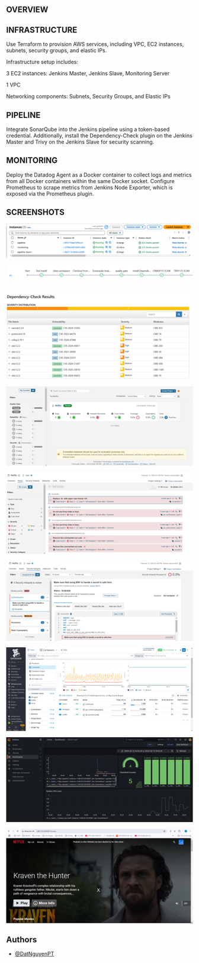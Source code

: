 ## OVERVIEW
## INFRASTRUCTURE

Use Terraform to provision AWS services, including VPC, EC2 instances, subnets, security groups, and elastic IPs.

Infrastructure setup includes:

3 EC2 instances: Jenkins Master, Jenkins Slave, Monitoring Server

1 VPC

Networking components: Subnets, Security Groups, and Elastic IPs

## PIPELINE
Integrate SonarQube into the Jenkins pipeline using a token-based credential. Additionally, install the Dependency-Check plugin on the Jenkins Master and Trivy on the Jenkins Slave for security scanning.

## MONITORING
Deploy the Datadog Agent as a Docker container to collect logs and metrics from all Docker containers within the same Docker socket.
Configure Prometheus to scrape metrics from Jenkins Node Exporter, which is exposed via the Prometheus plugin.



## SCREENSHOTS

![AWS EC2 Instances](https://github.com/DatNguyenPT/Netflix-Clone-DevSecOps-Pipeline/blob/master/Screenshot%202025-02-13%20201310.png?raw=true)

![Pipeline](https://github.com/DatNguyenPT/Netflix-Clone-DevSecOps-Pipeline/blob/master/Screenshot%202025-02-13%20201342.png?raw=true)

![DP-Check](https://github.com/DatNguyenPT/Netflix-Clone-DevSecOps-Pipeline/blob/master/Screenshot%202025-02-13%20201423.png?raw=true)

![Sonarqube](https://github.com/DatNguyenPT/Netflix-Clone-DevSecOps-Pipeline/blob/master/Screenshot%202025-02-13%20201445.png?raw=true) 

![Issues](https://github.com/DatNguyenPT/Netflix-Clone-DevSecOps-Pipeline/blob/master/Screenshot%202025-02-13%20201500.png?raw=true) 

![Security Hotspots](https://github.com/DatNguyenPT/Netflix-Clone-DevSecOps-Pipeline/blob/master/Screenshot%202025-02-13%20201513.png?raw=true) 

![DataDog](https://github.com/DatNguyenPT/Netflix-Clone-DevSecOps-Pipeline/blob/master/Screenshot%202025-02-13%20201527.png?raw=true)

![Grafana](https://github.com/DatNguyenPT/Netflix-Clone-DevSecOps-Pipeline/blob/master/Screenshot%202025-02-13%20201543.png?raw=true)

![Result](https://github.com/DatNguyenPT/Netflix-Clone-DevSecOps-Pipeline/blob/master/Screenshot%202025-02-13%20201617.png?raw=true)







## Authors

- [@DatNguyenPT](https://github.com/DatNguyenPT)

